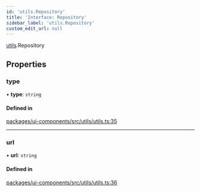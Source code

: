 ```yaml
---
id: 'utils.Repository'
title: 'Interface: Repository'
sidebar_label: 'utils.Repository'
custom_edit_url: null
---
```


[utils](../namespaces/utils.md).Repository

## Properties

### type

• **type**: `string`

#### Defined in

[packages/ui-components/src/utils/utils.ts:35](https://github.com/verdaccio/verdaccio/blob/10057a4ff/packages/ui-components/src/utils/utils.ts#L35)

---

### url

• **url**: `string`

#### Defined in

[packages/ui-components/src/utils/utils.ts:36](https://github.com/verdaccio/verdaccio/blob/10057a4ff/packages/ui-components/src/utils/utils.ts#L36)
